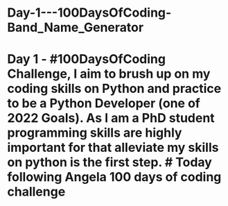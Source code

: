 # Day-1---100DaysOfCoding-Band_Name_Generator
# Day 1 - #100DaysOfCoding Challenge, I aim to brush up on my coding skills on Python and practice to be a Python Developer (one of 2022 Goals). As I am a PhD student programming skills are highly important for that alleviate my skills on python is the first step.  # Today following Angela 100 days of coding challenge
